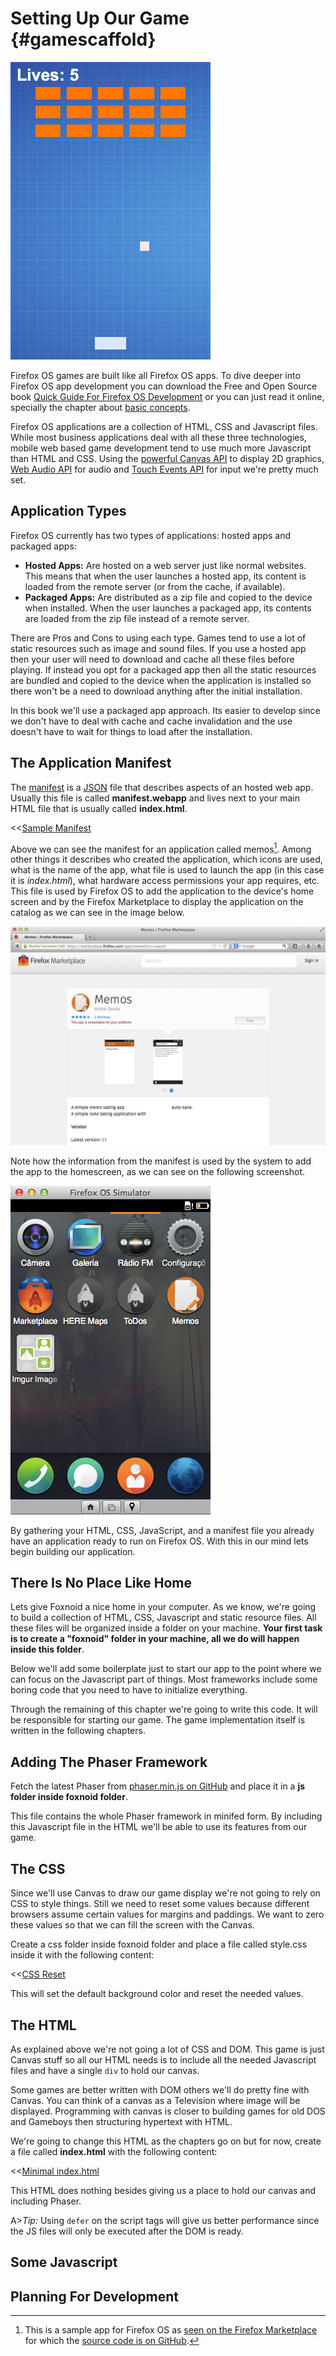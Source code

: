 # Setting Up Our Game {#gamescaffold}

![This Foxnoid looks much better than the sketch from previous chapter](images/originals/foxnoid-placeholders.png)

Firefox OS games are built like all Firefox OS apps. To dive deeper into Firefox OS app development you can download the Free and Open Source book [Quick Guide For Firefox OS Development](https://leanpub.com/quickguidefirefoxosdevelopment/) or you can just read it online, specially the chapter about [basic concepts](https://leanpub.com/quickguidefirefoxosdevelopment/read#concepts).

Firefox OS applications are a collection of HTML, CSS and Javascript files. While most business applications deal with all these three technologies, mobile web based game development tend to use much more Javascript than HTML and CSS. Using the [powerful Canvas API](https://developer.mozilla.org/en-US/docs/Web/HTML/Canvas) to display 2D graphics, [Web Audio API](https://developer.mozilla.org/en-US/docs/Web/API/Web_Audio_API) for audio and [Touch Events API](https://developer.mozilla.org/en-US/docs/Web/Guide/Events/Touch_events) for input we're pretty much set.

## Application Types

Firefox OS currently has two types of applications: hosted apps and packaged apps:

* **Hosted Apps:** Are hosted on a web server just like normal websites. This means that when the user launches a hosted app, its content is loaded from the remote server (or from the cache, if available).
* **Packaged Apps:** Are distributed as a zip file and copied to the device when installed. When the user launches a packaged app, its contents are loaded from the zip file instead of a remote server.

There are Pros and Cons to using each type. Games tend to use a lot of static resources such as image and sound files. If you use a hosted app then your user will need to download and cache all these files before playing. If instead you opt for a packaged app then all the static resources are bundled and copied to the device when the application is installed so there won't be a need to download anything after the initial installation.

In this book we'll use a packaged app approach. Its easier to develop since we don't have to deal with cache and cache invalidation and the use doesn't have to wait for things to load after the installation.

## The Application Manifest

The [manifest](https://developer.mozilla.org/docs/Apps/Manifest) is a [JSON](http://json.org) file that describes aspects of an hosted web app. Usually this file is called **manifest.webapp** and lives next to your main HTML file that is usually called **index.html**.

<<[Sample Manifest](code/sample_manifest.webapp)

Above we can see the manifest for an application called memos[^memos]. Among other things it describes who created the application, which icons are used, what is the name of the app, what file is used to launch the app (in this case it is *index.html*), what hardware access permissions your app requires, etc. This file is used by Firefox OS to add the application to the device's home screen and by the Firefox Marketplace to display the application on the catalog as we can see in the image below.

[^memos]: This is a sample app for Firefox OS as [seen on the Firefox Marketplace](https://marketplace.firefox.com/app/memos) for which the [source code is on GitHub](https://github.com/soapdog/memos-for-firefoxos).

![Memos app shown at the Firefox Marketplace](images/originals/memos-marketplace.png)

Note how the information from the manifest is used by the system to add the app to the homescreen, as we can see on the following screenshot.

![Memos on the simulator](images/originals/memos-simulator.png)

By gathering your HTML, CSS, JavaScript, and a manifest file you already have an application ready to run on Firefox OS. With this in our mind lets begin building our application.

## There Is No Place Like Home

Lets give Foxnoid a nice home in your computer. As we know, we're going to build a collection of HTML, CSS, Javascript and static resource files. All these files will be organized inside a folder on your machine. **Your first task is to create a "foxnoid" folder in your machine, all we do will happen inside this folder**.

Below we'll add some boilerplate just to start our app to the point where we can focus on the Javascript part of things. Most frameworks include some boring code that you need to have to initialize everything.

Through the remaining of this chapter we're going to write this code. It will be responsible for starting our game. The game implementation itself is written in the following chapters.

## Adding The Phaser Framework

Fetch the latest Phaser from [phaser.min.js on GitHub](https://github.com/photonstorm/phaser/releases/download/v2.0.5/phaser.min.js) and place it in a **js folder inside foxnoid folder**.

This file contains the whole Phaser framework in minifed form. By including this Javascript file in the HTML we'll be able to use its features from our game.

## The CSS

Since we'll use Canvas to draw our game display we're not going to rely on CSS to style things. Still we need to reset some values because different browsers assume certain values for margins and paddings. We want to zero these values so that we can fill the screen with the Canvas.

Create a css folder inside foxnoid folder and place a file called style.css inside it with the following content:

<<[CSS Reset](code/foxnoid/css/style.css)

This will set the default background color and reset the needed values.

## The HTML

As explained above we're not going a lot of CSS and DOM. This game is just Canvas stuff so all our HTML needs is to include all the needed Javascript files and have a single ```div``` to hold our canvas.

Some games are better written with DOM others we'll do pretty fine with Canvas. You can think of a canvas as a Television where image will be displayed. Programming with canvas is closer to building games for old DOS and Gameboys then structuring hypertext with HTML.

We're going to change this HTML as the chapters go on but for now, create a file called **index.html** with the following content:

<<[Minimal index.html](code/foxnoid/index.html)

This HTML does nothing besides giving us a place to hold our canvas and including Phaser.

A>*Tip:* Using ```defer``` on the script tags will give us better performance since the JS files will only be executed after the DOM is ready.
 
## Some Javascript

## Planning For Development